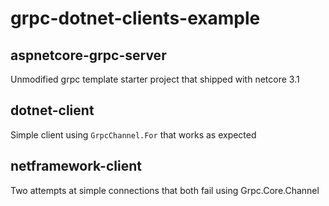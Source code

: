 # grpc-dotnet-clients-example

## aspnetcore-grpc-server

Unmodified grpc template starter project that shipped with netcore 3.1

## dotnet-client

Simple client using `GrpcChannel.For` that works as expected

## netframework-client

Two attempts at simple connections that both fail using Grpc.Core.Channel 
